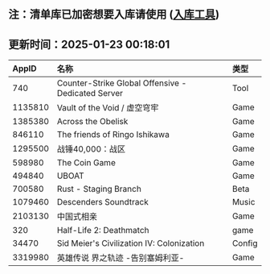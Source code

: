 ## 注：清单库已加密想要入库请使用 ([入库工具](https://github.com/BlankTMing/ManifestAutoUpdate/releases))

## 更新时间：2025-01-23 00:18:01
| AppID | 名称 | 类型  |
| :-------------------- | :----------------------------- | :----------- |
| 740 | Counter-Strike Global Offensive - Dedicated Server| Tool |
| 1135810 | Vault of the Void / 虚空穹牢| Game |
| 1385380 | Across the Obelisk| Game |
| 846110 | The friends of Ringo Ishikawa| Game |
| 1295500 | 战锤40,000：战区| Game |
| 598980 | The Coin Game| Game |
| 494840 | UBOAT| Game |
| 700580 | Rust - Staging Branch| Beta |
| 1079460 | Descenders Soundtrack| Music |
| 2103130 | 中国式相亲| Game |
| 320 | Half-Life 2: Deathmatch| game |
| 34470 | Sid Meier's Civilization IV: Colonization| Config |
| 3319980 | 英雄传说 界之轨迹 -告别塞姆利亚-| Game |
